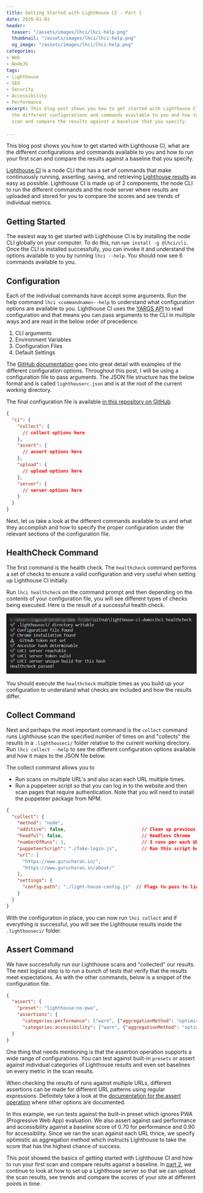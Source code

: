 ```yaml
---
title: Getting Started with LightHouse CI - Part 1
date: 2020-01-01
header:
  teaser: "/assets/images/lhci/lhci-help.png"
  thumbnail: "/assets/images/lhci/lhci-help.png"
  og_image: "/assets/images/lhci/lhci-help.png"
categories:
- Web
- NodeJS
tags:
- Lighthouse
- SEO
- Security
- Accessibility
- Performance
excerpt: This blog post shows you how to get started with Lighthouse CI, what are
  the different configurations and commands available to you and how to run your first
  scan and compare the results against a baseline that you specify.

---
```

This blog post shows you how to get started with Lighthouse CI, what are the different configurations and commands available to you and how to run your first scan and compare the results against a baseline that you specify.

[Lighthouse CI](https://github.com/GoogleChrome/lighthouse-ci) is a node CLI that has a set of commands that make continuously running, asserting, saving, and retrieving [Lighthouse results](https://www.gurucharan.in/web/performance-accessibility-security-tests-for-your-website-with-google-lighthouse-audits/) as easy as possible. Lighthouse CI is made up of 2 components, the node CLI to run the different commands and the node server where results are uploaded and stored for you to compare the scores and see trends of individual metrics.

## Getting Started

The easiest way to get started with Lighthouse CI is by installing the node CLI globally on your computer. To do this, run `npm install -g @lhci/cli`. Once the CLI is installed successfully, you can invoke it and understand the options available to you by running `lhci --help`. You should now see 6 commands available to you.

## Configuration

Each of the individual commands have accept some arguments. Run the help command `lhci <commandname>--help` to understand what configuration options are available to you. Lighthouse CI uses the [YARGS API](https://github.com/yargs/yargs/blob/v12.0.5/docs/api.md#envprefix) to read configuration and that means you can pass arguments to the CLI in multiple ways and are read in the below order of precedence.

1. CLI arguments
2. Environment Variables
3. Configuration Files
4. Default Settings

The [GitHub documentation](https://github.com/GoogleChrome/lighthouse-ci/blob/master/docs/configuration.md) goes into great detail with examples of the different configuration options. Throughout this post, I will be using a configuration file to pass arguments. The JSON file structure has the below format and is called `lighthouserc.json` and is at the root of the current working directory.

The final configuration file is available [in this repository on GitHub](https://github.com/GuruCharan94/lighthouse-ci-demo).

```json
{
  "ci": {
    "collect": {
      // collect options here
    },
    "assert": {
      // assert options here
    },
    "upload": {
      // upload options here
    },
    "server": {
      // server options here
    }
  }
}
```

Next, let us take a look at the different commands available to us and what they accomplish and how to specify the proper configuration under the relevant sections of the configuration file.

## HealthCheck Command

The first command is the health check. The `healthcheck` command performs a set of checks to ensure a valid configuration and very useful when setting up Lighthouse CI initially.

Run `lhci healthcheck` on the command prompt and then depending on the contents of your configuration file, you will see different types of checks being executed. Here is the result of a successful health check.

![Lighthouse CI Health Check Results](/assets/images/lhci/lhci-healthcheck.png)

You should execute the `healthcheck` multiple times as you build up your configuration to understand what checks are included and how the results differ.

## Collect Command

Next and perhaps the most important command is the `collect` command runs Lighthouse scan the specified number of times on and "collects" the results in a `.lighthouseci/` folder relative to the current working directory. Run `lhci collect --help` to see the different configuration options available and how it maps to the JSON file below.

The collect command allows you to

* Run scans on multiple URL's and also scan each URL multiple times.
* Run a puppeteer script so that you can log in to the website and then scan pages that require authentication. Note that you will need to install the puppeteer package from NPM.

``` json
{
  "collect": {
    "method": "node",
    "additive": false,                            // Clean up previous lighthouse runs
    "headful": false,                             // Headless Chrome
    "numberOfRuns": 3,                            // 3 runs per each URL
    "puppeteerScript": "./fake-login.js",         // Run this script before auditing below URLs'. Usually Login Scripts.
    "url": [
      "https://www.gurucharan.in/",
      "https://www.gurucharan.in/about/"
    ],
    "settings": {
      "config-path": "./light-house-config.js"  // Flags to pass to lightHouse
    }
  }
}
```

With the configuration in place, you can now run `lhci collect` and if everything is successful, you will see the Lighthouse results inside the `.lighthouseci/` folder.

## Assert Command

We have successfully run our Lighthouse scans and "collected" our results. The next logical step is to run a bunch of tests that verify that the results meet expectations. As with the other commands, below is a snippet of the configuration file.

``` json
{
  "assert": {
    "preset": "lighthouse:no-pwa",
    "assertions": {
      "categories:performance": ["warn", {"aggregationMethod": "optimistic", "minScore": 0.70}],
      "categories:accessibility": ["warn", {"aggregationMethod": "optimistic", "minScore": 0.90}]
  }
}
```

One thing that needs mentioning is that the assertion operation supports a wide range of configurations. You can test against built-in `presets` or assert against individual categories of Lighthouse results and even set baselines on every metric in the scan results.

When checking the results of runs against multiple URLs, different assertions can be made for different URL patterns using regular expressions. Definitely take a look at the [documentation for the assert operation](https://github.com/GoogleChrome/lighthouse-ci/blob/master/docs/assertions.md) where other options are documented.

In this example, we run tests against the built-in preset which ignores PWA (Progressive Web App) evaluation. We also assert against said performance and accessibility against a baseline score of 0.70 for performance and 0.90 for accessibility. Since we ran the scan against each URL thrice, we specify optimistic as aggregation method which instructs Lighthouse to take the score that has the highest chance of success.

This post showed the basics of getting started with Lighthouse CI and how to run your first scan and compare results against a baseline. In [part 2](https://www.gurucharan.in/web/nodejs/lighthouse-ci-the-complete-guide-part-2/), we continue to look at how to set up a Lighthouse server so that we can upload the scan results, see trends and compare the scores of your site at different points in time.
